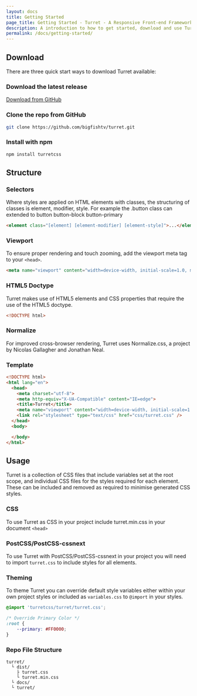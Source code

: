 ```yaml
---
layout: docs
title: Getting Started
page_title: Getting Started - Turret - A Responsive Front-end Framework for Accessible and Semantic Websites
description: A introduction to how to get started, download and use Turret including usage and examples.
permalink: /docs/getting-started/
---
```


## Download

There are three quick start ways to download Turret available:

### Download the latest release

<a class="button" href="https://github.com/bigfishtv/turret/archive/master.zip">Download from GitHub</a>

### Clone the repo from GitHub

```bash
git clone https://github.com/bigfishtv/turret.git
```

### Install with npm

```bash
npm install turretcss
```

## Structure

### Selectors

Where styles are applied on HTML elements with classes, the structuring of classes is element, modifier, style. For example the .button class can extended to button button-block button-primary

```html
<element class="[element] [element-modifier] [element-style]">...</element>
```

### Viewport

To ensure proper rendering and touch zooming, add the viewport meta tag to your `<head>`.

```html
<meta name="viewport" content="width=device-width, initial-scale=1.0, maximum-scale=1.0">
```

### HTML5 Doctype

Turret makes use of HTML5 elements and CSS properties that require the use of the HTML5 doctype.

```html
<!DOCTYPE html>
```

### Normalize

For improved cross-browser rendering, Turret uses Normalize.css, a project by Nicolas Gallagher and Jonathan Neal.

### Template

```html
<!DOCTYPE html>
<html lang="en">
  <head>
    <meta charset="utf-8">
    <meta http-equiv="X-UA-Compatible" content="IE=edge">
    <title>Turret</title>
    <meta name="viewport" content="width=device-width, initial-scale=1.0, maximum-scale=1.0">
    <link rel="stylesheet" type="text/css" href="css/turret.css" />
  </head>
  <body>

  </body>
</html>
```


## Usage

Turret is a collection of CSS files that include variables set at the root scope, and individual CSS files for the styles required for each element. These can be included and removed as required to minimise generated CSS styles.

### CSS

To use Turret as CSS in your project include turret.min.css in your document `<head>`

### PostCSS/PostCSS-cssnext

To use Turret with PostCSS/PostCSS-cssnext in your project you will need to import `turret.css` to include styles for all elements.

### Theming

To theme Turret you can override default style variables either within your own project styles or included as `variables.css` to `@import` in your styles.

```css
@import 'turretcss/turret/turret.css';

/* Override Primary Color */
:root {
    --primary: #FF0000;
}
```

### Repo File Structure

```
turret/
  └ dist/
    ├ turret.css
    └ turret.min.css
  └ docs/
  └ turret/
```